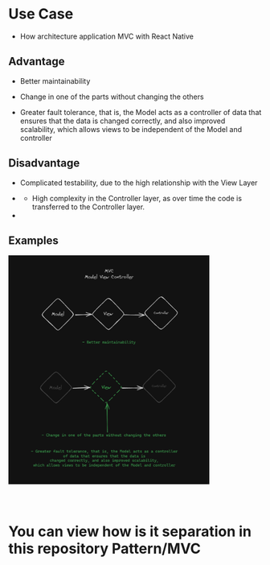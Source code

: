 # Use Case

- How architecture  application MVC with React Native

## Advantage
- Better maintainability

- Change in one of the parts without changing the others

- Greater fault tolerance, that is, the Model acts as a controller
of data that ensures that the data is
changed correctly, and also improved scalability,
which allows views to be independent of the Model and controller

## Disadvantage

-  Complicated testability, due to the high relationship with the View Layer
- - High complexity in the Controller layer, as over time the code is transferred to the Controller layer.


- 
## Examples

<img src="image.png" alt="drawing" width="400" />
<br />
<br />
<br />
<h1>You can view how is it separation in this repository <strong>Pattern/MVC</strong> </h1>

